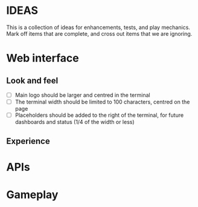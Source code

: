 # IDEAS

This is a collection of ideas for enhancements, tests, and play mechanics. Mark off items that are complete, and cross out items that we are ignoring.

# Web interface

## Look and feel

- [ ] Main logo should be larger and centred in the terminal
- [ ] The terminal width should be limited to 100 characters, centred on the page
- [ ] Placeholders should be added to the right of the terminal, for future dashboards and status (1/4 of the width or less)

## Experience

# APIs

# Gameplay
